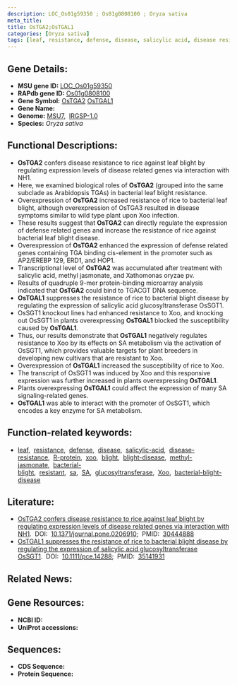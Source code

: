 ```yaml
---
description: LOC_Os01g59350 ; Os01g0808100 ; Oryza sativa
meta_title:
title: OsTGA2;OsTGAL1
categories: [Oryza sativa]
tags: [leaf, resistance, defense, disease, salicylic acid, disease resistance, R protein,  xoo , blight, blight disease, methyl jasmonate, bacterial blight, xoo, resistant, sa, SA, glucosyltransferase, Xoo, bacterial blight disease,  sa ]
---
```


## Gene Details:
- **MSU gene ID:** [LOC_Os01g59350](http://rice.uga.edu/cgi-bin/ORF_infopage.cgi?orf=LOC_Os01g59350)  
- **RAPdb gene ID:** [Os01g0808100](https://rapdb.dna.affrc.go.jp/locus/?name=Os01g0808100)  
- **Gene Symbol:** <u>OsTGA2</u>&nbsp;<u>OsTGAL1</u>
- **Gene Name:**
- **Genome:**  [MSU7](http://rice.uga.edu/),&nbsp;&nbsp;[IRGSP-1.0](https://rapdb.dna.affrc.go.jp/download/irgsp1.html)
- **Species:** *Oryza sativa*

## Functional Descriptions:
   - **OsTGA2** confers disease resistance to rice against leaf blight by regulating expression levels of disease related genes via interaction with NH1.
   - Here, we examined biological roles of **OsTGA2** (grouped into the same subclade as Arabidopsis TGAs) in bacterial leaf blight resistance.
   - Overexpression of **OsTGA2** increased resistance of rice to bacterial leaf blight, although overexpression of OsTGA3 resulted in disease symptoms similar to wild type plant upon Xoo infection.
   - These results suggest that **OsTGA2** can directly regulate the expression of defense related genes and increase the resistance of rice against bacterial leaf blight disease.
   - Overexpression of **OsTGA2** enhanced the expression of defense related genes containing TGA binding cis-element in the promoter such as AP2/EREBP 129, ERD1, and HOP1.
   - Transcriptional level of **OsTGA2** was accumulated after treatment with salicylic acid, methyl jasmonate, and Xathomonas oryzae pv.
   - Results of quadruple 9-mer protein-binding microarray analysis indicated that **OsTGA2** could bind to TGACGT DNA sequence.
   - **OsTGAL1** suppresses the resistance of rice to bacterial blight disease by regulating the expression of salicylic acid glucosyltransferase OsSGT1.
   - OsSGT1 knockout lines had enhanced resistance to Xoo, and knocking out OsSGT1 in plants overexpressing **OsTGAL1** blocked the susceptibility caused by **OsTGAL1**.
   - Thus, our results demonstrate that **OsTGAL1** negatively regulates resistance to Xoo by its effects on SA metabolism via the activation of OsSGT1, which provides valuable targets for plant breeders in developing new cultivars that are resistant to Xoo.
   - Overexpression of **OsTGAL1** increased the susceptibility of rice to Xoo.
   - The transcript of OsSGT1 was induced by Xoo and this responsive expression was further increased in plants overexpressing **OsTGAL1**.
   - Plants overexpressing **OsTGAL1** could affect the expression of many SA signaling-related genes.
   - **OsTGAL1** was able to interact with the promoter of OsSGT1, which encodes a key enzyme for SA metabolism.

## Function-related keywords:
   - [leaf](/tags/leaf/),&nbsp;&nbsp;[resistance](/tags/resistance/),&nbsp;&nbsp;[defense](/tags/defense/),&nbsp;&nbsp;[disease](/tags/disease/),&nbsp;&nbsp;[salicylic-acid](/tags/salicylic-acid/),&nbsp;&nbsp;[disease-resistance](/tags/disease-resistance/),&nbsp;&nbsp;[R-protein](/tags/R-protein/),&nbsp;&nbsp;[xoo](/tags/xoo/),&nbsp;&nbsp;[blight](/tags/blight/),&nbsp;&nbsp;[blight-disease](/tags/blight-disease/),&nbsp;&nbsp;[methyl-jasmonate](/tags/methyl-jasmonate/),&nbsp;&nbsp;[bacterial-blight](/tags/bacterial-blight/),&nbsp;&nbsp;[resistant](/tags/resistant/),&nbsp;&nbsp;[sa](/tags/sa/),&nbsp;&nbsp;[SA](/tags/SA/),&nbsp;&nbsp;[glucosyltransferase](/tags/glucosyltransferase/),&nbsp;&nbsp;[Xoo](/tags/Xoo/),&nbsp;&nbsp;[bacterial-blight-disease](/tags/bacterial-blight-disease/)

## Literature:
   - [OsTGA2 confers disease resistance to rice against leaf blight by regulating expression levels of disease related genes via interaction with NH1](https://www.doi.org/10.1371/journal.pone.0206910).&nbsp;&nbsp;DOI:&nbsp;&nbsp;[10.1371/journal.pone.0206910](https://www.doi.org/10.1371/journal.pone.0206910);&nbsp;&nbsp;PMID:&nbsp;&nbsp;[30444888](https://pubmed.ncbi.nlm.nih.gov/30444888/)
   - [OsTGAL1 suppresses the resistance of rice to bacterial blight disease by regulating the expression of salicylic acid glucosyltransferase OsSGT1](https://www.doi.org/10.1111/pce.14288).&nbsp;&nbsp;DOI:&nbsp;&nbsp;[10.1111/pce.14288](https://www.doi.org/10.1111/pce.14288);&nbsp;&nbsp;PMID:&nbsp;&nbsp;[35141931](https://pubmed.ncbi.nlm.nih.gov/35141931/)

## Related News:

## Gene Resources:
- **NCBI ID:**  []()
- **UniProt accessions:** [](https://www.uniprot.org/uniprotkb//entry)

## Sequences:
- **CDS Sequence:**
- **Protein Sequence:**
